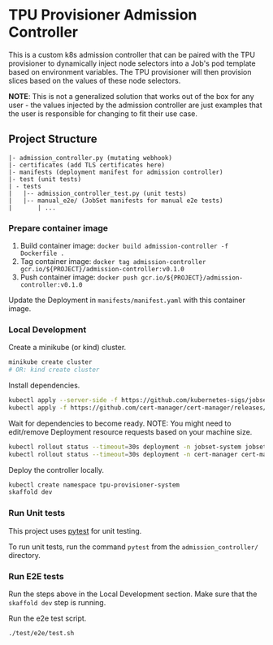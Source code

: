 # TPU Provisioner Admission Controller

This is a custom k8s admission controller that can be paired with the TPU provisioner
to dynamically inject node selectors into a Job's pod template based on environment
variables. The TPU provisioner will then provision slices based on the values of
these node selectors.

**NOTE**: This is not a generalized solution that works out of the box for any user - the values
injected by the admission controller are just examples that the user is responsible
for changing to fit their use case.

## Project Structure

```
|- admission_controller.py (mutating webhook)
|- certificates (add TLS certificates here)
|- manifests (deployment manifest for admission controller)
|- test (unit tests)
| - tests
|   |-- admission_controller_test.py (unit tests)
|   |-- manual_e2e/ (JobSet manifests for manual e2e tests)
|       | ...
```

### Prepare container image

1. Build container image: `docker build admission-controller -f Dockerfile .`
2. Tag container image: `docker tag admission-controller gcr.io/${PROJECT}/admission-controller:v0.1.0`
2. Push container image: `docker push gcr.io/${PROJECT}/admission-controller:v0.1.0`

Update the Deployment in `manifests/manifest.yaml` with this container image.

### Local Development

Create a minikube (or kind) cluster.

```bash
minikube create cluster
# OR: kind create cluster
```

Install dependencies.

```bash
kubectl apply --server-side -f https://github.com/kubernetes-sigs/jobset/releases/download/v0.5.1/manifests.yaml
kubectl apply -f https://github.com/cert-manager/cert-manager/releases/download/v1.14.5/cert-manager.yaml
```

Wait for dependencies to become ready. NOTE: You might need to edit/remove Deployment resource requests based on your machine size.

```bash
kubectl rollout status --timeout=30s deployment -n jobset-system jobset-controller-manager
kubectl rollout status --timeout=30s deployment -n cert-manager cert-manager cert-manager-cainjector cert-manager-webhook
```

Deploy the controller locally.

```bash
kubectl create namespace tpu-provisioner-system
skaffold dev
```

### Run Unit tests

This project uses [pytest](https://docs.pytest.org) for unit testing.

To run unit tests, run the command `pytest` from the `admission_controller/` directory.

### Run E2E tests

Run the steps above in the Local Development section. Make sure that the `skaffold dev` step is running.

Run the e2e test script.

```bash
./test/e2e/test.sh
```
